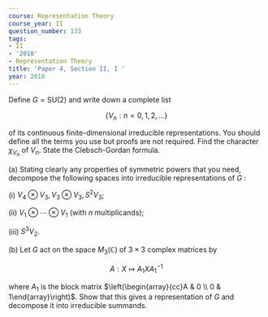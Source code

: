 ```yaml
---
course: Representation Theory
course_year: II
question_number: 133
tags:
- II
- '2018'
- Representation Theory
title: 'Paper 4, Section II, I '
year: 2018
---
```




Define $G=\mathrm{SU}(2)$ and write down a complete list

$$\left\{V_{n}: n=0,1,2, \ldots\right\}$$

of its continuous finite-dimensional irreducible representations. You should define all the terms you use but proofs are not required. Find the character $\chi_{V_{n}}$ of $V_{n}$. State the Clebsch-Gordan formula.

(a) Stating clearly any properties of symmetric powers that you need, decompose the following spaces into irreducible representations of $G$ :

(i) $V_{4} \otimes V_{3}, V_{3} \otimes V_{3}, S^{2} V_{3}$;

(ii) $V_{1} \otimes \cdots \otimes V_{1}$ (with $n$ multiplicands);

(iii) $S^{3} V_{2}$.

(b) Let $G$ act on the space $M_{3}(\mathbb{C})$ of $3 \times 3$ complex matrices by

$$A: X \mapsto A_{1} X A_{1}^{-1}$$

where $A_{1}$ is the block matrix $\left(\begin{array}{cc}A & 0 \\ 0 & 1\end{array}\right)$. Show that this gives a representation of $G$ and decompose it into irreducible summands.